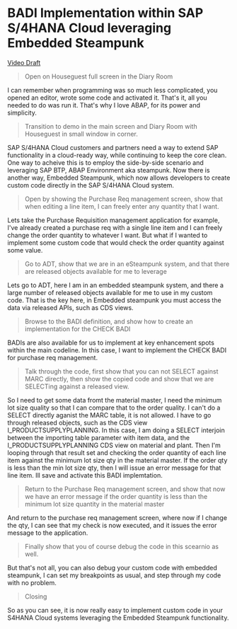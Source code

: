 # BADI Implementation within SAP S/4HANA Cloud leveraging Embedded Steampunk 

[Video Draft](https://sap.sharepoint.com/sites/100499/advocates/Shared%20Documents/Forms/AllItems.aspx?id=%2Fsites%2F100499%2Fadvocates%2FShared%20Documents%2F203%2DProjects%2FTechEd%202021%2FKeynote%20Videos%2FDeveloper%20Keynote%20%2D%20ABAP%20eSteampunk%20BAdI%20%2D%20Rough%20Demo%2Emp4&parent=%2Fsites%2F100499%2Fadvocates%2FShared%20Documents%2F203%2DProjects%2FTechEd%202021%2FKeynote%20Videos)

> Open on Houseguest full screen in the Diary Room

I can remember when programming was so much less complicated, you opened an editor, wrote some code and activated it.  That's it, all you needed to do was run it. That's why I love ABAP, for its power and simplicity. 

> Transition to demo in the main screen and Diary Room with Houseguest in small window in corner. 

SAP S/4HANA Cloud customers and partners need a way to extend SAP functionality in a cloud-ready way, while continuing to keep the core clean.  One way to acheive this is to employ the side-by-side scenario and leveraging SAP BTP, ABAP Environment aka steampunk.  Now there is another way, Embedded Steampunk, which now allows developers to create custom code directly in the SAP S/4HANA Cloud system.

> Open by showing the Purchase Req management screen, show that when editing a line item, I can freely enter any quantity that I want.

Lets take the Purchase Requisition management application for example, I've already created a purchase req with a single line item and I can freely change the order quantity to whatever I want. But what if I wanted to implement some custom code that would check the order quantity against some value.

> Go to ADT, show that we are in an eSteampunk system, and that there are released objects available for me to leverage

Lets go to ADT, here I am in an embedded steampunk system, and there a large number of released objects available for me to use in my custom code.  That is the key here, in Embedded steampunk  you must access the data via released APIs, such as CDS views. 

> Browse to the BADI definition, and show how to create an implementation for the CHECK BADI

BADIs are also available for us to implement at key enhancement spots within the main codeline.  In this case, I want to implement the CHECK BADI for purchase req management. 

> Talk through the code, first show that you can not SELECT against MARC directly, then show the copied code and show that we are SELECTing against a released view.

So I need to get some data fromt the material master, I need the minimum lot size quality so that I can compare that to the order quality.  I can't do a SELECT directly aganist the MARC table, it is not allowed.  I have to go through released objects, such as the CDS view I_PRODUCTSUPPLYPLANNING.   In this case, I am doing a SELECT interjoin between the importing table parameter with item data, and the I_PRODUCTSUPPLYPLANNING CDS view on material and plant. Then I'm looping through that result set and checking the order quantity of each line item against the minimum lot size qty in the material master.  If the order qty is less than the min lot size qty, then I will issue an error message for that line item.   Ill save and activate this BADI implemtation.

> Return to the Purchase Req management screen, and show that now we have an error message if the order quantity is less than the minimum lot size quantity in the material master

And return to the purchase req management screen, where now if I change the qty, I can see that my check is now executed, and it issues the error message to the application. 

> Finally show that you of course debug the code in this scearnio as well.

But that's not all,  you can also debug your custom code with embedded steampunk, I can set my breakpoints as usual, and step through my code with no problem. 

> Closing

So as you can see, it is now really easy to implement custom code in your S4HANA Cloud systems leveraging the Embedded Steampunk functionality. 



